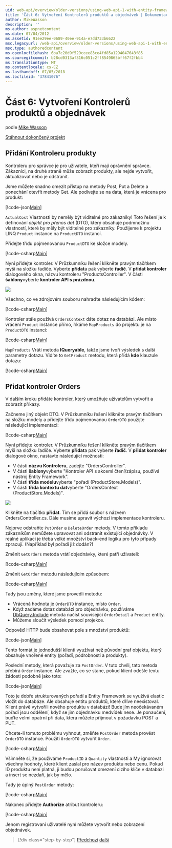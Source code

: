 ```yaml
---
uid: web-api/overview/older-versions/using-web-api-1-with-entity-framework-5/using-web-api-with-entity-framework-part-6
title: 'Část 6: Vytvoření Kontrolerů produktů a objednávek | Dokumentace Microsoftu'
author: MikeWasson
description: ''
ms.author: aspnetcontent
ms.date: 07/04/2012
ms.assetid: 91ee29ee-0689-40ee-914a-e7dd733b6622
msc.legacyurl: /web-api/overview/older-versions/using-web-api-1-with-entity-framework-5/using-web-api-with-entity-framework-part-6
msc.type: authoredcontent
ms.openlocfilehash: 6ba7c20d9f529ccee83ce4fd85a1294047643f85
ms.sourcegitcommit: b28cd0313af316c051c2ff8549865bff67f2fbb4
ms.translationtype: MT
ms.contentlocale: cs-CZ
ms.lasthandoff: 07/05/2018
ms.locfileid: "37841076"
---
```

<a name="part-6-creating-product-and-order-controllers"></a>Část 6: Vytvoření Kontrolerů produktů a objednávek
====================
podle [Mike Wasson](https://github.com/MikeWasson)

[Stáhnout dokončený projekt](http://code.msdn.microsoft.com/ASP-NET-Web-API-with-afa30545)

## <a name="add-a-products-controller"></a>Přidání Kontroleru produkty

Kontroleru pro správce je pro uživatele, kteří mají oprávnění správce. Zákazníci, na druhé straně může zobrazit produkty, ale nejde vytvořit, aktualizovat nebo je odstranit.

Jsme můžete snadno omezit přístup na metody Post, Put a Delete a ponechání otevřít metody Get. Ale podívejte se na data, která je vrácena pro produkt:

[!code-json[Main](using-web-api-with-entity-framework-part-6/samples/sample1.json?highlight=1)]

`ActualCost` Vlastnosti by neměly být viditelné pro zákazníky! Toto řešení je k definování *objekt pro přenos dat* (DTO), který obsahuje podmnožinu vlastností, které by měly být viditelné pro zákazníky. Použijeme k projektu LINQ `Product` instance na `ProductDTO` instancí.

Přidejte třídu pojmenovanou `ProductDTO` ke složce modely.

[!code-csharp[Main](using-web-api-with-entity-framework-part-6/samples/sample2.cs)]

Nyní přidejte kontroler. V Průzkumníku řešení klikněte pravým tlačítkem myši na složku řadiče. Vyberte **přidat**a pak vyberte **řadič**. V **přidat kontroler** dialogového okna, názvu kontroleru &quot;ProductsController&quot;. V části **šablony**vyberte **kontroler API s prázdnou**.

![](using-web-api-with-entity-framework-part-6/_static/image1.png)

Všechno, co ve zdrojovém souboru nahraďte následujícím kódem:

[!code-csharp[Main](using-web-api-with-entity-framework-part-6/samples/sample3.cs)]

Kontroler stále používá `OrdersContext` dáte dotaz na databázi. Ale místo vrácení `Product` instance přímo, říkáme `MapProducts` do projektu je na `ProductDTO` instancí:

[!code-csharp[Main](using-web-api-with-entity-framework-part-6/samples/sample4.cs?highlight=1)]

`MapProducts` Vrátí metoda **IQueryable**, takže jsme tvoří výsledek s další parametry dotazu. Vidíte to `GetProduct` metodu, která přidá **kde** klauzule dotazu:

[!code-csharp[Main](using-web-api-with-entity-framework-part-6/samples/sample5.cs?highlight=2)]

## <a name="add-an-orders-controller"></a>Přidat kontroler Orders

V dalším kroku přidáte kontroler, který umožňuje uživatelům vytvořit a zobrazit příkazy.

Začneme jiný objekt DTO. V Průzkumníku řešení klikněte pravým tlačítkem na složku modely a přidejte třídu pojmenovanou `OrderDTO` použijte následující implementaci:

[!code-csharp[Main](using-web-api-with-entity-framework-part-6/samples/sample6.cs)]

Nyní přidejte kontroler. V Průzkumníku řešení klikněte pravým tlačítkem myši na složku řadiče. Vyberte **přidat**a pak vyberte **řadič**. V **přidat kontroler** dialogové okno, nastavte následující možnosti:

- V části **názvu Kontroleru**, zadejte "OrdersController".
- V části **šablony**vyberte "Kontroler API s akcemi čtení/zápisu, používá nástroj Entity Framework".
- V části **třída modelu**vyberte &quot;pořadí (ProductStore.Models)&quot;.
- V části **třída kontextu dat**vyberte &quot;OrdersContext (ProductStore.Models)&quot;.

![](using-web-api-with-entity-framework-part-6/_static/image2.png)

Klikněte na tlačítko **přidat**. Tím se přidá soubor s názvem OrdersController.cs. Dále musíme upravit výchozí implementace kontroleru.

Nejprve odstraňte `PutOrder` a `DeleteOrder` metody. V tomto příkladu zákazníkům nemůžete upravovat ani odstranit existující objednávky. V reálné aplikaci je třeba velké množství back-end logiku pro tyto případy zpracují. (Například byl pořadí již dodán?)

Změnit `GetOrders` metoda vrátí objednávky, které patří uživateli:

[!code-csharp[Main](using-web-api-with-entity-framework-part-6/samples/sample7.cs)]

Změnit `GetOrder` metodu následujícím způsobem:

[!code-csharp[Main](using-web-api-with-entity-framework-part-6/samples/sample8.cs)]

Tady jsou změny, které jsme provedli metodu:

- Vrácená hodnota je `OrderDTO` instance, místo `Order`.
- Když zadáme dotaz databázi pro objednávku, používáme [DbQuery.Include](https://msdn.microsoft.com/library/gg696395) metoda načíst související `OrderDetail` a `Product` entity.
- Můžeme sloučit výsledek pomocí projekce.

Odpověď HTTP bude obsahovat pole s množství produktů:

[!code-json[Main](using-web-api-with-entity-framework-part-6/samples/sample9.json)]

Tento formát je jednodušší klienti využívat než původní graf objektu, který obsahuje vnořené entity (pořadí, podrobnosti a produkty).

Poslední metody, která považuje za `PostOrder`. V tuto chvíli, tato metoda přebírá `Order` instance. Ale zvažte, co se stane, pokud klient odešle textu žádosti podobně jako toto:

[!code-json[Main](using-web-api-with-entity-framework-part-6/samples/sample10.json)]

Toto je dobře strukturovaných pořadí a Entity Framework se využívá elastic vložit do databáze. Ale obsahuje entitu produktů, které dříve neexistoval. Klient právě vytvořili nového produktu v databázi! Bude jím neočekávaném pořadí jsou oddělení, když se jim objednávku medvídek nese. Je ponaučení, buďte velmi opatrní při data, která můžete přijmout v požadavku POST a PUT.

Chcete-li tomuto problému vyhnout, změňte `PostOrder` metoda provést `OrderDTO` instance. Použití `OrderDTO` vytvořit `Order`.

[!code-csharp[Main](using-web-api-with-entity-framework-part-6/samples/sample11.cs)]

Všimněte si, že používáme `ProductID` a `Quantity` vlastnosti a My ignorovat všechny hodnoty, které klient zaslal pro název produktu nebo cenu. Pokud ID produktu není platná, ji budou porušovat omezení cizího klíče v databázi a insert se nezdaří, jak by mělo.

Tady je úplný `PostOrder` metody:

[!code-csharp[Main](using-web-api-with-entity-framework-part-6/samples/sample12.cs)]

Nakonec přidejte **Authorize** atribut kontroleru:

[!code-csharp[Main](using-web-api-with-entity-framework-part-6/samples/sample13.cs)]

Jenom registrovaní uživatelé nyní můžete vytvořit nebo zobrazení objednávek.

> [!div class="step-by-step"]
> [Předchozí](using-web-api-with-entity-framework-part-5.md)
> [další](using-web-api-with-entity-framework-part-7.md)
